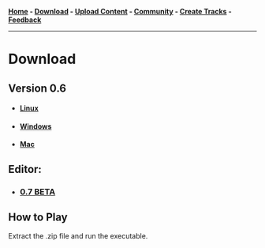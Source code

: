 **[Home](https://libre-trainsim.de)  -  [Download](https://libre-trainsim.de/download)  -  [Upload Content](https://libre-trainsim.de/upload-content)  -  [Community](https://libre-trainsim.de/community)  -  [Create Tracks](https://github.com/Jean28518/Libre-TrainSim/wiki/Building-Tracks-for-Libre-TrainSim---Official-Documentation)  -  [Feedback](https://libre-trainsim.de/feedback)**

***

# Download

## Version 0.6

- #### [Linux](https://github.com/Jean28518/Libre-TrainSim/releases/download/v0.6/Libre_TrainSim_Linux_v0_6.zip)
- #### [Windows](https://github.com/Jean28518/Libre-TrainSim/releases/download/v0.6/Libre_TrainSim_Windows_v0_6.zip)
- #### [Mac](https://github.com/Jean28518/Libre-TrainSim/releases/download/v0.6/Libre_TrainSim_Mac_v0_6.zip)


## Editor:

- ### [0.7 BETA](https://www.server-jean.de/LibreTrainSim/0.7-BETA/LibreTrainSimEditor.zip)

## How to Play

Extract the .zip file and run the executable.
